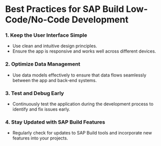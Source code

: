 # Best Practices for SAP Build Low-Code/No-Code Development

### 1. Keep the User Interface Simple
   - Use clean and intuitive design principles.
   - Ensure the app is responsive and works well across different devices.

### 2. Optimize Data Management
   - Use data models effectively to ensure that data flows seamlessly between the app and back-end systems.

### 3. Test and Debug Early
   - Continuously test the application during the development process to identify and fix issues early.

### 4. Stay Updated with SAP Build Features
   - Regularly check for updates to SAP Build tools and incorporate new features into your projects.
